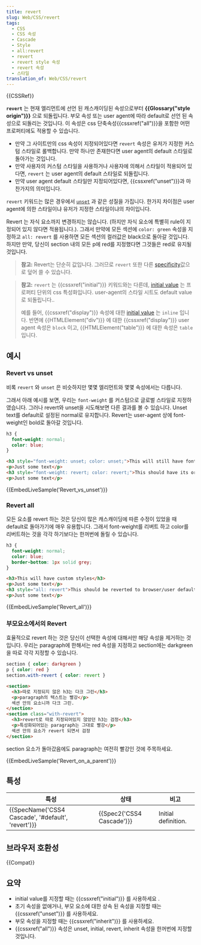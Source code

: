 ```yaml
---
title: revert
slug: Web/CSS/revert
tags:
  - CSS
  - CSS 속성
  - Cascade
  - Style
  - all:revert
  - revert
  - revert style 속성
  - revert 속성
  - 스타일
translation_of: Web/CSS/revert
---
```


{{CSSRef}}

**`revert`** 는 현재 엘리먼트에 선언 된 캐스캐이딩된 속성으로부터 **{{Glossary("style origin")}}** 으로 되돌립니다. 부모 속성 또는 user agent에 따라 default로 선언 된 속성으로 되돌리는 것입니다. 이 속성은 css 단축속성{{cssxref("all")}}을 포함한 어떤 프로퍼티에도 적용할 수 있습니다.

- 만약 그 사이트만의 css 속성이 지정되어있다면 `revert` 속성은 유저가 지정한 커스텀 스타일로 롤백합니다. 만약 하나만 존재한다면 user agent의 default 스타일로 돌아가는 것입니다.
- 만약 사용자의 커스텀 스타일을 사용하거나 사용자에 의해서 스타일이 적용되어 있다면, `revert` 는 user agent의 default 스타일로 되돌립니다.
- 만약 user agent default 스타일만 지정되어있다면, {{cssxref("unset")}}과 마찬가지의 의미입니다.

`revert` 키워드는 많은 경우에서 [`unset`](/en-US/docs/Web/CSS/unset) 과 같은 성질을 가집니다. 한가지 차이점은 user agent에 의한 스타일이냐 유저가 지정한 스타일이냐의 차이입니다.

Revert 는 자식 요소까지 변경하지는 않습니다. (하지만 자식 요소에 특별히 rule이 지정되어 있지 않다면 적용됩니다.). 그래서 만약에 모든 섹션에 `color: green` 속성을 지정하고 `all: revert` 를 사용하면 모든 섹션의 컬러값은 black으로 돌아갈 것입니다. 하지만 만약, 당신이 section 내의 모든 p에 red를 지정했다면 그것들은 red로 유지될 것입니다.

> **참고:** Revert는 단순히 값입니다. 그러므로 `revert` 또한 다른 [specificity](/ko/docs/Web/CSS/Specificity)값으로 덮어 쓸 수 있습니다.

> **참고:** `revert` 는 {{cssxref("initial")}} 키워드와는 다른데, [initial value](/ko/docs/Web/CSS/initial_value) 는 프로퍼티 단위의 css 특성화입니다. user-agent의 스타일 시트도 default value로 되돌립니다..
>
> 예를 들어, {{cssxref("display")}} 속성에 대한 [initial value](/ko/docs/Web/CSS/initial_value) 는 `inline` 입니다. 반면에 {{HTMLElement("div")}} 에 대한 {{cssxref("display")}} user agent 속성은 `block` 이고, {{HTMLElement("table")}} 에 대한 속성은 `table` 입니다.

## 예시

### Revert vs unset

비록 `revert` 와 `unset` 은 비슷하지만 몇몇 엘리먼트와 몇몇 속성에서는 다릅니다.

그래서 아래 예시를 보면, 우리는 `font-weight` 를 커스텀으로 글로벌 스타일로 지정하였습니다. 그러나 revert와 unset을 시도해보면 다른 결과를 볼 수 있습니다. Unset text를 default로 설정된 normal로 유지합니다. Revert는 user-agent 상에 font-weight인 bold로 돌아갈 것입니다.

```css
h3 {
  font-weight: normal;
  color: blue;
}
```

```html
<h3 style="font-weight: unset; color: unset;">This will still have font-weight: normal, but color: black</h3>
<p>Just some text</p>
<h3 style="font-weight: revert; color: revert;">This should have its original font-weight (bold) and color: black</h3>
<p>Just some text</p>
```

{{EmbedLiveSample('Revert_vs_unset')}}

### Revert all

모든 요소를 revert 하는 것은 당신이 많은 캐스캐이딩에 따른 수정이 있었을 때 default로 돌아가기에 매우 유용합니다. 그래서 font-weight를 리버트 하고 color를 리버트하는 것을 각각 하기보다는 한꺼번에 돌릴 수 있습니다.

```css
h3 {
  font-weight: normal;
  color: blue;
  border-bottom: 1px solid grey;
}
```

```html
<h3>This will have custom styles</h3>
<p>Just some text</p>
<h3 style="all: revert">This should be reverted to browser/user defaults</h3>
<p>Just some text</p>
```

{{EmbedLiveSample('Revert_all')}}

### 부모요소에서의 Revert

효율적으로 revert 하는 것은 당신이 선택한 속성에 대해서만 해당 속성을 제거하는 것입니다. 우리는 paragraph에 한해서는 red 속성을 지정하고 section에는 darkgreen 을 따로 각각 지정할 수 있습니다.

```css
section { color: darkgreen }
p { color: red }
section.with-revert { color: revert }
```

```html
<section>
  <h3>따로 지정되지 않은 h3는 다크 그린</h3>
  <p>paragraph의 텍스트는 빨강</p>
  섹션 안의 요소니까 다크 그린.
</section>
<section class="with-revert">
  <h3>revert로 따로 지정되어있지 않았던 h3는 검정</h3>
  <p>특성화되어있는 paragraph는 그대로 빨강</p>
  섹션 안의 요소가 revert 되면서 검정
</section>
```

section 요소가 돌아갔음에도 paragraph는 여전히 빨강인 것에 주목하세요.

{{EmbedLiveSample('Revert_on_a_parent')}}

## 특성

| 특성                                                                 | 상태                             | 비고                |
| -------------------------------------------------------------------- | -------------------------------- | ------------------- |
| {{SpecName('CSS4 Cascade', '#default', 'revert')}} | {{Spec2('CSS4 Cascade')}} | Initial definition. |

## 브라우저 호환성

{{Compat}}

## 요약

- initial value를 지정할 때는 {{cssxref("initial")}} 를 사용하세요 .
- 초기 속성을 없애거나, 부모 요소에 대한 상속 된 속성을 지정할 때는 {{cssxref("unset")}} 를 사용하세요.
- 부모 속성을 지정할 때는 {{cssxref("inherit")}} 를 사용하세요.
- {{cssxref("all")}} 속성은 unset, initial, revert, inherit 속성을 한꺼번에 지정할 것입니다.
